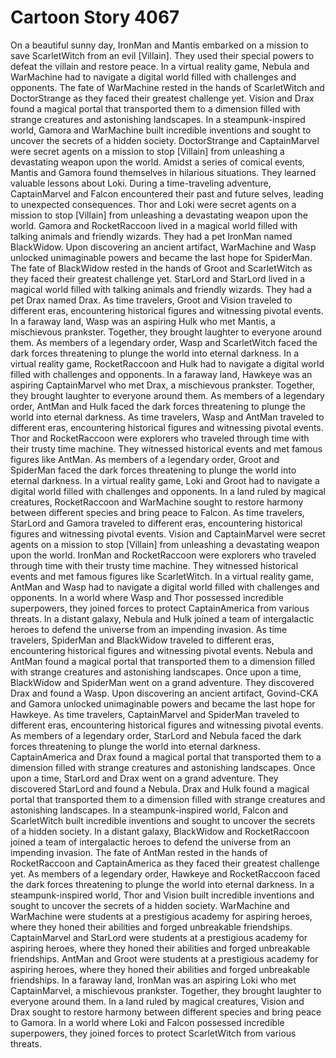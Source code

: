 # Cartoon Story 4067

On a beautiful sunny day, IronMan and Mantis embarked on a mission to save ScarletWitch from an evil [Villain]. They used their special powers to defeat the villain and restore peace.
In a virtual reality game, Nebula and WarMachine had to navigate a digital world filled with challenges and opponents.
The fate of WarMachine rested in the hands of ScarletWitch and DoctorStrange as they faced their greatest challenge yet.
Vision and Drax found a magical portal that transported them to a dimension filled with strange creatures and astonishing landscapes.
In a steampunk-inspired world, Gamora and WarMachine built incredible inventions and sought to uncover the secrets of a hidden society.
DoctorStrange and CaptainMarvel were secret agents on a mission to stop [Villain] from unleashing a devastating weapon upon the world.
Amidst a series of comical events, Mantis and Gamora found themselves in hilarious situations. They learned valuable lessons about Loki.
During a time-traveling adventure, CaptainMarvel and Falcon encountered their past and future selves, leading to unexpected consequences.
Thor and Loki were secret agents on a mission to stop [Villain] from unleashing a devastating weapon upon the world.
Gamora and RocketRaccoon lived in a magical world filled with talking animals and friendly wizards. They had a pet IronMan named BlackWidow.
Upon discovering an ancient artifact, WarMachine and Wasp unlocked unimaginable powers and became the last hope for SpiderMan.
The fate of BlackWidow rested in the hands of Groot and ScarletWitch as they faced their greatest challenge yet.
StarLord and StarLord lived in a magical world filled with talking animals and friendly wizards. They had a pet Drax named Drax.
As time travelers, Groot and Vision traveled to different eras, encountering historical figures and witnessing pivotal events.
In a faraway land, Wasp was an aspiring Hulk who met Mantis, a mischievous prankster. Together, they brought laughter to everyone around them.
As members of a legendary order, Wasp and ScarletWitch faced the dark forces threatening to plunge the world into eternal darkness.
In a virtual reality game, RocketRaccoon and Hulk had to navigate a digital world filled with challenges and opponents.
In a faraway land, Hawkeye was an aspiring CaptainMarvel who met Drax, a mischievous prankster. Together, they brought laughter to everyone around them.
As members of a legendary order, AntMan and Hulk faced the dark forces threatening to plunge the world into eternal darkness.
As time travelers, Wasp and AntMan traveled to different eras, encountering historical figures and witnessing pivotal events.
Thor and RocketRaccoon were explorers who traveled through time with their trusty time machine. They witnessed historical events and met famous figures like AntMan.
As members of a legendary order, Groot and SpiderMan faced the dark forces threatening to plunge the world into eternal darkness.
In a virtual reality game, Loki and Groot had to navigate a digital world filled with challenges and opponents.
In a land ruled by magical creatures, RocketRaccoon and WarMachine sought to restore harmony between different species and bring peace to Falcon.
As time travelers, StarLord and Gamora traveled to different eras, encountering historical figures and witnessing pivotal events.
Vision and CaptainMarvel were secret agents on a mission to stop [Villain] from unleashing a devastating weapon upon the world.
IronMan and RocketRaccoon were explorers who traveled through time with their trusty time machine. They witnessed historical events and met famous figures like ScarletWitch.
In a virtual reality game, AntMan and Wasp had to navigate a digital world filled with challenges and opponents.
In a world where Wasp and Thor possessed incredible superpowers, they joined forces to protect CaptainAmerica from various threats.
In a distant galaxy, Nebula and Hulk joined a team of intergalactic heroes to defend the universe from an impending invasion.
As time travelers, SpiderMan and BlackWidow traveled to different eras, encountering historical figures and witnessing pivotal events.
Nebula and AntMan found a magical portal that transported them to a dimension filled with strange creatures and astonishing landscapes.
Once upon a time, BlackWidow and SpiderMan went on a grand adventure. They discovered Drax and found a Wasp.
Upon discovering an ancient artifact, Govind-CKA and Gamora unlocked unimaginable powers and became the last hope for Hawkeye.
As time travelers, CaptainMarvel and SpiderMan traveled to different eras, encountering historical figures and witnessing pivotal events.
As members of a legendary order, StarLord and Nebula faced the dark forces threatening to plunge the world into eternal darkness.
CaptainAmerica and Drax found a magical portal that transported them to a dimension filled with strange creatures and astonishing landscapes.
Once upon a time, StarLord and Drax went on a grand adventure. They discovered StarLord and found a Nebula.
Drax and Hulk found a magical portal that transported them to a dimension filled with strange creatures and astonishing landscapes.
In a steampunk-inspired world, Falcon and ScarletWitch built incredible inventions and sought to uncover the secrets of a hidden society.
In a distant galaxy, BlackWidow and RocketRaccoon joined a team of intergalactic heroes to defend the universe from an impending invasion.
The fate of AntMan rested in the hands of RocketRaccoon and CaptainAmerica as they faced their greatest challenge yet.
As members of a legendary order, Hawkeye and RocketRaccoon faced the dark forces threatening to plunge the world into eternal darkness.
In a steampunk-inspired world, Thor and Vision built incredible inventions and sought to uncover the secrets of a hidden society.
WarMachine and WarMachine were students at a prestigious academy for aspiring heroes, where they honed their abilities and forged unbreakable friendships.
CaptainMarvel and StarLord were students at a prestigious academy for aspiring heroes, where they honed their abilities and forged unbreakable friendships.
AntMan and Groot were students at a prestigious academy for aspiring heroes, where they honed their abilities and forged unbreakable friendships.
In a faraway land, IronMan was an aspiring Loki who met CaptainMarvel, a mischievous prankster. Together, they brought laughter to everyone around them.
In a land ruled by magical creatures, Vision and Drax sought to restore harmony between different species and bring peace to Gamora.
In a world where Loki and Falcon possessed incredible superpowers, they joined forces to protect ScarletWitch from various threats.